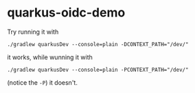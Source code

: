 # quarkus-oidc-demo

Try running it with 

```./gradlew quarkusDev --console=plain -DCONTEXT_PATH="/dev/" ```

it works, while wunning it with

```./gradlew quarkusDev --console=plain -PCONTEXT_PATH="/dev/" ```

(notice the `-P`) it doesn't.